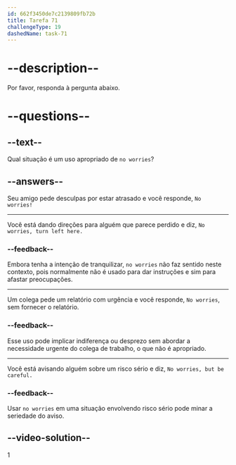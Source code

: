 ```yaml
---
id: 662f3450de7c2139809fb72b
title: Tarefa 71
challengeType: 19
dashedName: task-71
---
```


# --description--

Por favor, responda à pergunta abaixo.

# --questions--

## --text--

Qual situação é um uso apropriado de `no worries`?

## --answers--

Seu amigo pede desculpas por estar atrasado e você responde, `No worries!`

---

Você está dando direções para alguém que parece perdido e diz, `No worries, turn left here.`

### --feedback--

Embora tenha a intenção de tranquilizar, `no worries` não faz sentido neste contexto, pois normalmente não é usado para dar instruções e sim para afastar preocupações.

---

Um colega pede um relatório com urgência e você responde, `No worries`, sem fornecer o relatório.

### --feedback--

Esse uso pode implicar indiferença ou desprezo sem abordar a necessidade urgente do colega de trabalho, o que não é apropriado.

---

Você está avisando alguém sobre um risco sério e diz, `No worries, but be careful.`

### --feedback--

Usar `no worries` em uma situação envolvendo risco sério pode minar a seriedade do aviso.

## --video-solution--

1
